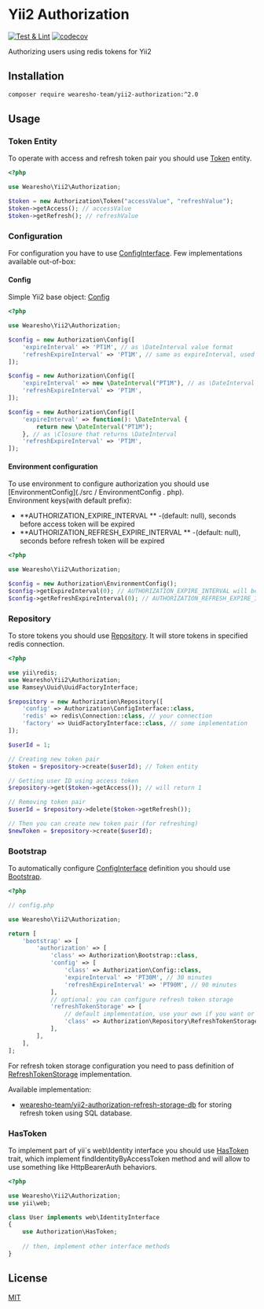 # Yii2 Authorization
[![Test & Lint](https://github.com/wearesho-team/yii2-authorization/actions/workflows/php.yml/badge.svg)](https://github.com/wearesho-team/yii2-authorization/actions/workflows/php.yml)
[![codecov](https://codecov.io/gh/wearesho-team/yii2-authorization/branch/master/graph/badge.svg)](https://codecov.io/gh/wearesho-team/yii2-authorization)

Authorizing users using redis tokens for Yii2

## Installation

```bash
composer require wearesho-team/yii2-authorization:^2.0
```

## Usage

### Token Entity
To operate with access and refresh token pair you should use [Token](./src/Token.php) entity.
```php
<?php

use Wearesho\Yii2\Authorization;

$token = new Authorization\Token("accessValue", "refreshValue");
$token->getAccess(); // accessValue
$token->getRefresh(); // refreshValue
```

### Configuration
For configuration you have to use [ConfigInterface](./src/ConfigInterface.php).
Few implementations available out-of-box:

#### Config
Simple Yii2 base object: [Config](./src/Config.php)

```php
<?php

use Wearesho\Yii2\Authorization;

$config = new Authorization\Config([
    'expireInterval' => 'PT1M', // as \DateInterval value format
    'refreshExpireInterval' => 'PT1M', // same as expireInterval, used for refresh token
]);

$config = new Authorization\Config([
    'expireInterval' => new \DateInterval("PT1M"), // as \DateInterval instance,
    'refreshExpireInterval' => 'PT1M',
]);

$config = new Authorization\Config([
    'expireInterval' => function(): \DateInterval {
        return new \DateInterval("PT1M");
    }, // as \Closure that returns \DateInterval
    'refreshExpireInterval' => 'PT1M',
]);
```

#### Environment configuration
To use environment to configure authorization you should use [EnvironmentConfig](./src / EnvironmentConfig . php).  
Environment keys(with default prefix):
- **AUTHORIZATION_EXPIRE_INTERVAL ** -(default: null), seconds before access token will be expired
- **AUTHORIZATION_REFRESH_EXPIRE_INTERVAL ** -(default: null), seconds before refresh token will be expired

```php
<?php

use Wearesho\Yii2\Authorization;

$config = new Authorization\EnvironmentConfig();
$config->getExpireInterval(0); // AUTHORIZATION_EXPIRE_INTERVAL will be loaded from environment
$config->getRefreshExpireInterval(0); // AUTHORIZATION_REFRESH_EXPIRE_INTERVAL will be loaded from environment

```

### Repository
To store tokens you should use [Repository](./src/Repository.php).
It will store tokens in specified redis connection.

```php
<?php

use yii\redis;
use Wearesho\Yii2\Authorization;
use Ramsey\Uuid\UuidFactoryInterface;

$repository = new Authorization\Repository([
    'config' => Authorization\ConfigInterface::class,
    'redis' => redis\Connection::class, // your connection
    'factory' => UuidFactoryInterface::class, // some implementation 
]);

$userId = 1;

// Creating new token pair
$token = $repository->create($userId); // Token entity

// Getting user ID using access token
$repository->get($token->getAccess()); // will return 1

// Removing token pair
$userId = $repository->delete($token->getRefresh());

// Then you can create new token pair (for refreshing)
$newToken = $repository->create($userId);
```

### Bootstrap
To automatically configure [ConfigInterface](./src/ConfigInterface.php)
definition you should use [Bootstrap](./src/Bootstrap.php).

```php
<?php

// config.php

use Wearesho\Yii2\Authorization;

return [
    'bootstrap' => [
        'authorization' => [
            'class' => Authorization\Bootstrap::class,
            'config' => [
                'class' => Authorization\Config::class,
                'expireInterval' => 'PT30M', // 30 minutes
                'refreshExpireInterval' => 'PT90M', // 90 minutes
            ],
            // optional: you can configure refresh token storage
            'refreshTokenStorage' => [
                // default implementation, use your own if you want or choose one from list below
                'class' => Authorization\Repository\RefreshTokenStorageRedis::class,
            ],
        ],
    ],
];

```

For refresh token storage configuration you need to pass definition 
of [RefreshTokenStorage](./src/Repository/RefreshTokenStorage.php) implementation.

Available implementation:
- [wearesho-team/yii2-authorization-refresh-storage-db](https://github.com/wearesho-team/yii2-authorization-refresh-storage-db)
for storing refresh token using SQL database.

### HasToken
To implement part of yii`s web\Identity interface you should use
[HasToken](./src/HasToken.php) trait, which implement findIdentityByAccessToken
method and will allow to use something like HttpBearerAuth behaviors.

```php
<?php

use Wearesho\Yii2\Authorization;
use yii\web;

class User implements web\IdentityInterface
{
    use Authorization\HasToken;
    
    // then, implement other interface methods
}
```

## License
[MIT](./LICENSE)

